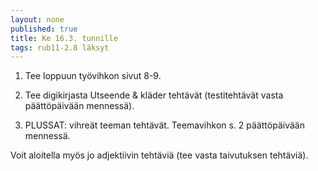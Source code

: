 ```yaml
---
layout: none
published: true
title: Ke 16.3. tunnille
tags: rub11-2.8 läksyt
---
```

1. Tee loppuun työvihkon sivut 8-9.

2. Tee digikirjasta Utseende & kläder tehtävät (testitehtävät vasta päättöpäivään mennessä).

3. PLUSSAT: vihreät teeman tehtävät. Teemavihkon s. 2 päättöpäivään mennessä.

Voit aloitella myös jo adjektiivin tehtäviä (tee vasta taivutuksen tehtäviä).
